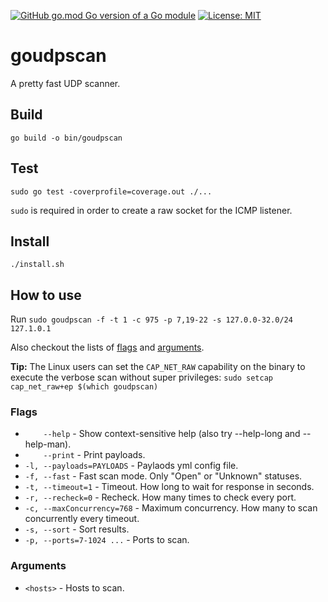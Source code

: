 [![GitHub go.mod Go version of a Go module](https://img.shields.io/github/go-mod/go-version/gomods/athens.svg)](https://github.com/KernelPryanic/goudpscan)
[![License: MIT](https://img.shields.io/badge/License-MIT-yellow.svg)](https://opensource.org/licenses/MIT)

# **goudpscan**

A pretty fast UDP scanner.

## Build

`go build -o bin/goudpscan`

## Test

`sudo go test -coverprofile=coverage.out ./...`

`sudo` is required in order to create a raw socket for the ICMP listener.

## Install

`./install.sh`

## How to use

Run ``sudo goudpscan -f -t 1 -c 975 -p 7,19-22 -s 127.0.0-32.0/24 127.1.0.1``

Also checkout the lists of [flags](#flags) and [arguments](#arguments).

**Tip:** The Linux users can set the `CAP_NET_RAW` capability on the binary to execute the verbose scan without super privileges: `sudo setcap cap_net_raw+ep $(which goudpscan)`

### Flags

* `    --help` - Show context-sensitive help (also try --help-long and --help-man).
* `    --print` - Print payloads.
* `-l, --payloads=PAYLOADS` - Paylaods yml config file.
* `-f, --fast` - Fast scan mode. Only "Open" or "Unknown" statuses.
* `-t, --timeout=1` - Timeout. How long to wait for response in seconds.
* `-r, --recheck=0` - Recheck. How many times to check every port.
* `-c, --maxConcurrency=768` - Maximum concurrency. How many to scan concurrently every timeout.
* `-s, --sort` - Sort results.
* `-p, --ports=7-1024 ...` - Ports to scan.

### Arguments

* `<hosts>` - Hosts to scan.
